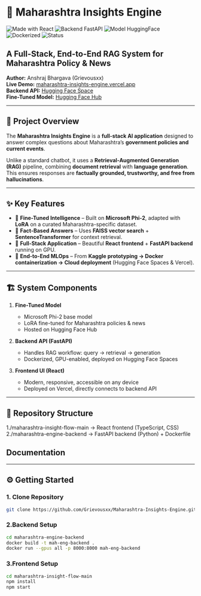 # 🚀 Maharashtra Insights Engine

![Made with React](https://img.shields.io/badge/Frontend-React-blue?logo=react)
![Backend FastAPI](https://img.shields.io/badge/Backend-FastAPI-teal?logo=fastapi)
![Model HuggingFace](https://img.shields.io/badge/Model-HuggingFace-yellow?logo=huggingface)
![Dockerized](https://img.shields.io/badge/Deployment-Docker-blue?logo=docker)
![Status](https://img.shields.io/badge/Status-Active-brightgreen)

## A Full-Stack, End-to-End RAG System for Maharashtra Policy & News

**Author:** Anshraj Bhargava (Grievousxx)  
**Live Demo:** [maharashtra-insights-engine.vercel.app](https://maharashtra-insights-engine.vercel.app/)  
**Backend API:** [Hugging Face Space](https://grievousxx-maharashtra-insights-engine.hf.space)  
**Fine-Tuned Model:** [Hugging Face Hub](https://huggingface.co/Grievousxx/maharashtra-insights-engine-v1)

---

## 📖 Project Overview

The **Maharashtra Insights Engine** is a **full-stack AI application** designed to answer complex questions about Maharashtra’s **government policies and current events**.  

Unlike a standard chatbot, it uses a **Retrieval-Augmented Generation (RAG)** pipeline, combining **document retrieval** with **language generation**. This ensures responses are **factually grounded, trustworthy, and free from hallucinations**.  

---

## ✨ Key Features

- 🔹 **Fine-Tuned Intelligence** – Built on **Microsoft Phi-2**, adapted with **LoRA** on a curated Maharashtra-specific dataset.  
- 🔹 **Fact-Based Answers** – Uses **FAISS vector search** + **SentenceTransformer** for context retrieval.  
- 🔹 **Full-Stack Application** – Beautiful **React frontend** + **FastAPI backend** running on GPU.  
- 🔹 **End-to-End MLOps** – From **Kaggle prototyping → Docker containerization → Cloud deployment** (Hugging Face Spaces & Vercel).  

---

## 🏗️ System Components

1. **Fine-Tuned Model**  
   - Microsoft Phi-2 base model  
   - LoRA fine-tuned for Maharashtra policies & news  
   - Hosted on Hugging Face Hub  

2. **Backend API (FastAPI)**  
   - Handles RAG workflow: query → retrieval → generation  
   - Dockerized, GPU-enabled, deployed on Hugging Face Spaces  

3. **Frontend UI (React)**  
   - Modern, responsive, accessible on any device  
   - Deployed on Vercel, directly connects to backend API  

---

## 📂 Repository Structure
1./maharashtra-insight-flow-main → React frontend (TypeScript, CSS)
2./maharashtra-engine-backend → FastAPI backend (Python) + Dockerfile

##  Documentation

---

## ⚙️ Getting Started

### 1. Clone Repository
```bash
git clone https://github.com/Grievousxx/Maharashtra-Insights-Engine.git
```
### 2.Backend Setup
```bash
cd maharashtra-engine-backend
docker build -t mah-eng-backend .
docker run --gpus all -p 8000:8000 mah-eng-backend
```
### 3.Frontend Setup
```bash
cd maharashtra-insight-flow-main
npm install
npm start
```

